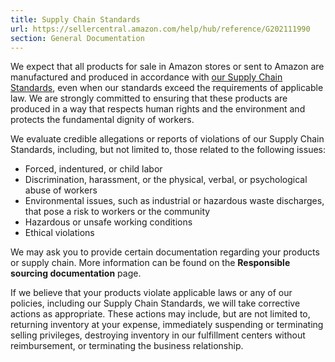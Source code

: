 ```yaml
---
title: Supply Chain Standards
url: https://sellercentral.amazon.com/help/hub/reference/G202111990
section: General Documentation
---
```


We expect that all products for sale in Amazon stores or sent to Amazon are
manufactured and produced in accordance with [our Supply Chain
Standards](http://amzn.to/supply-chain-standards), even when our standards
exceed the requirements of applicable law. We are strongly committed to
ensuring that these products are produced in a way that respects human rights
and the environment and protects the fundamental dignity of workers.

We evaluate credible allegations or reports of violations of our Supply Chain
Standards, including, but not limited to, those related to the following
issues:

  * Forced, indentured, or child labor 
  * Discrimination, harassment, or the physical, verbal, or psychological abuse of workers
  * Environmental issues, such as industrial or hazardous waste discharges, that pose a risk to workers or the community
  * Hazardous or unsafe working conditions
  * Ethical violations 

We may ask you to provide certain documentation regarding your products or
supply chain. More information can be found on the **Responsible sourcing
documentation** page.

If we believe that your products violate applicable laws or any of our
policies, including our Supply Chain Standards, we will take corrective
actions as appropriate. These actions may include, but are not limited to,
returning inventory at your expense, immediately suspending or terminating
selling privileges, destroying inventory in our fulfillment centers without
reimbursement, or terminating the business relationship.

